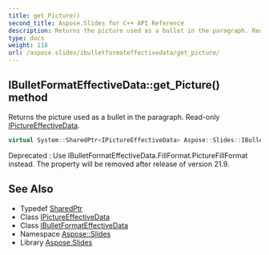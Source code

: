 ```yaml
---
title: get_Picture()
second_title: Aspose.Slides for C++ API Reference
description: Returns the picture used as a bullet in the paragraph. Read-only IPictureEffectiveData.
type: docs
weight: 118
url: /aspose.slides/ibulletformateffectivedata/get_picture/
---
```

## IBulletFormatEffectiveData::get_Picture() method


Returns the picture used as a bullet in the paragraph. Read-only [IPictureEffectiveData](../../ipictureeffectivedata/).

```cpp
virtual System::SharedPtr<IPictureEffectiveData> Aspose::Slides::IBulletFormatEffectiveData::get_Picture()=0
```


Deprecated
:   Use IBulletFormatEffectiveData.FillFormat.PictureFillFormat instead. The property will be removed after release of version 21.9.

## See Also

* Typedef [SharedPtr](../../../system/sharedptr/)
* Class [IPictureEffectiveData](../../ipictureeffectivedata/)
* Class [IBulletFormatEffectiveData](../)
* Namespace [Aspose::Slides](../../)
* Library [Aspose.Slides](../../../)